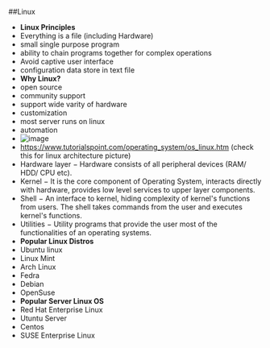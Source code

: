##Linux
- **Linux Principles**
-  Everything is a file (including Hardware)
-  small single purpose program
-  ability to chain programs together for complex operations
-  Avoid captive user interface
-  configuration data store in text file
- **Why Linux?**
-  open source
-  community support
-  support wide varity of hardware
-  customization
-  most server runs on linux
-  automation
-  ![image](https://github.com/user-attachments/assets/d6d81765-2d27-442d-9bdd-79ca511a886c)
-  https://www.tutorialspoint.com/operating_system/os_linux.htm     (check this for linux architecture picture)
-  Hardware layer − Hardware consists of all peripheral devices (RAM/ HDD/ CPU etc).
-  Kernel − It is the core component of Operating System, interacts directly with hardware, provides low level services to upper layer components.
-  Shell − An interface to kernel, hiding complexity of kernel's functions from users. The shell takes commands from the user and executes kernel's functions.
-  Utilities − Utility programs that provide the user most of the functionalities of an operating systems.
- **Popular Linux Distros**
-  Ubuntu linux
-  Linux Mint
-  Arch Linux
-  Fedra
-  Debian
-  OpenSuse
- **Popular Server Linux OS**
-  Red Hat Enterprise Linux
-  Utuntu Server
-  Centos
-  SUSE Enterprise Linux
  


